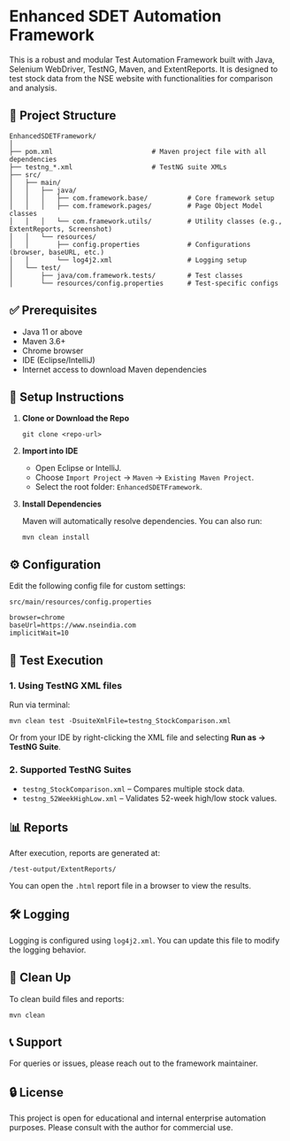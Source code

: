 # Enhanced SDET Automation Framework

This is a robust and modular Test Automation Framework built with Java, Selenium WebDriver, TestNG, Maven, and ExtentReports. It is designed to test stock data from the NSE website with functionalities for comparison and analysis.

## 📁 Project Structure

```
EnhancedSDETFramework/
│
├── pom.xml                         # Maven project file with all dependencies
├── testng_*.xml                    # TestNG suite XMLs
├── src/
│   ├── main/
│   │   ├── java/
│   │   │   ├── com.framework.base/          # Core framework setup
│   │   │   ├── com.framework.pages/         # Page Object Model classes
│   │   │   └── com.framework.utils/         # Utility classes (e.g., ExtentReports, Screenshot)
│   │   └── resources/
│   │       ├── config.properties            # Configurations (browser, baseURL, etc.)
│   │       └── log4j2.xml                   # Logging setup
│   └── test/
│       ├── java/com.framework.tests/        # Test classes
│       └── resources/config.properties      # Test-specific configs
```

## ✅ Prerequisites

- Java 11 or above
- Maven 3.6+
- Chrome browser
- IDE (Eclipse/IntelliJ)
- Internet access to download Maven dependencies

## 🚀 Setup Instructions

1. **Clone or Download the Repo**

   ```
   git clone <repo-url>
   ```

2. **Import into IDE**

   - Open Eclipse or IntelliJ.
   - Choose `Import Project` → `Maven` → `Existing Maven Project`.
   - Select the root folder: `EnhancedSDETFramework`.

3. **Install Dependencies**

   Maven will automatically resolve dependencies. You can also run:

   ```
   mvn clean install
   ```

## ⚙️ Configuration

Edit the following config file for custom settings:

`src/main/resources/config.properties`

```properties
browser=chrome
baseUrl=https://www.nseindia.com
implicitWait=10
```

## 🧪 Test Execution

### 1. Using TestNG XML files

Run via terminal:

```
mvn clean test -DsuiteXmlFile=testng_StockComparison.xml
```

Or from your IDE by right-clicking the XML file and selecting **Run as → TestNG Suite**.

### 2. Supported TestNG Suites

- `testng_StockComparison.xml` – Compares multiple stock data.
- `testng_52WeekHighLow.xml` – Validates 52-week high/low stock values.

## 📊 Reports

After execution, reports are generated at:

```
/test-output/ExtentReports/
```

You can open the `.html` report file in a browser to view the results.

## 🛠️ Logging

Logging is configured using `log4j2.xml`. You can update this file to modify the logging behavior.

## 🧹 Clean Up

To clean build files and reports:

```
mvn clean
```

## 📞 Support

For queries or issues, please reach out to the framework maintainer.

## 🔒 License

This project is open for educational and internal enterprise automation purposes. Please consult with the author for commercial use.